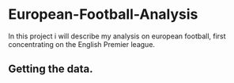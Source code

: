 # European-Football-Analysis

In this project i will describe my analysis on european football, first concentrating on the English Premier league. 

## Getting the data.
